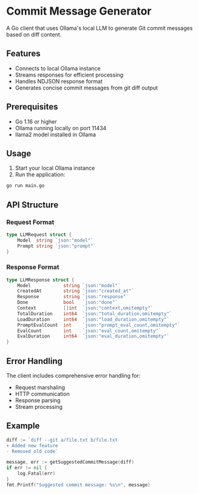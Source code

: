 # Commit Message Generator

A Go client that uses Ollama's local LLM to generate Git commit messages based on diff content.

## Features

- Connects to local Ollama instance
- Streams responses for efficient processing
- Handles NDJSON response format
- Generates concise commit messages from git diff output

## Prerequisites

- Go 1.16 or higher
- Ollama running locally on port 11434
- llama2 model installed in Ollama

## Usage

1. Start your local Ollama instance
2. Run the application:

```bash
go run main.go
```

## API Structure

### Request Format

```go
type LLMRequest struct {
    Model  string `json:"model"`
    Prompt string `json:"prompt"`
}
```

### Response Format

```go
type LLMResponse struct {
    Model            string `json:"model"`
    CreatedAt        string `json:"created_at"`
    Response         string `json:"response"`
    Done             bool   `json:"done"`
    Context          []int  `json:"context,omitempty"`
    TotalDuration    int64  `json:"total_duration,omitempty"`
    LoadDuration     int64  `json:"load_duration,omitempty"`
    PromptEvalCount  int    `json:"prompt_eval_count,omitempty"`
    EvalCount        int    `json:"eval_count,omitempty"`
    EvalDuration     int64  `json:"eval_duration,omitempty"`
}
```

## Error Handling

The client includes comprehensive error handling for:
- Request marshaling
- HTTP communication
- Response parsing
- Stream processing

## Example

```go
diff := `diff --git a/file.txt b/file.txt
+ Added new feature
- Removed old code`

message, err := getSuggestedCommitMessage(diff)
if err != nil {
    log.Fatal(err)
}
fmt.Printf("Suggested commit message: %s\n", message)
```
